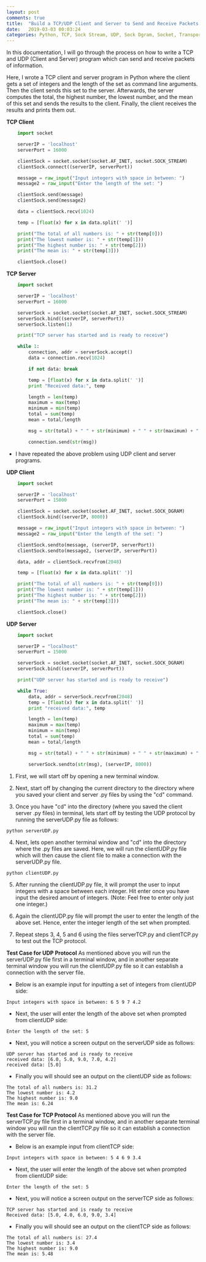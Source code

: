 ```yaml
---
layout: post
comments: true
title:  "Build a TCP/UDP Client and Server to Send and Receive Packets "
date:   2019-03-03 00:03:24
categories: Python, TCP, Sock Stream, UDP, Sock Dgram, Socket, Transport Layer, Layer 2
---
```


In this documentation, I will go through the process on how to write a TCP and UDP (Client and Server) program which can send and receive packets of information.

Here, I wrote a TCP client and server program in Python where the client gets a set of integers and the length of the set as command line arguments. Then the client sends this set to the server. Afterwards, the server computes the total, the highest number, the lowest number, and the mean of this set and sends the results to the client. Finally, the client receives the results and prints them out.

**TCP Client**
```python
    import socket

    serverIP = 'localhost'
    serverPort = 16000

    clientSock = socket.socket(socket.AF_INET, socket.SOCK_STREAM)
    clientSock.connect((serverIP, serverPort))

    message = raw_input("Input integers with space in between: ")
    message2 = raw_input("Enter the length of the set: ")

    clientSock.send(message)
    clientSock.send(message2)

    data = clientSock.recv(1024)

    temp = [float(x) for x in data.split(' ')]

    print("The total of all numbers is: " + str(temp[0]))
    print("The lowest number is: " + str(temp[1]))
    print("The highest number is: " + str(temp[2]))
    print("The mean is: " + str(temp[3]))

    clientSock.close()
```

**TCP Server**
```python
    import socket

    serverIP = 'localhost'
    serverPort = 16000

    serverSock = socket.socket(socket.AF_INET, socket.SOCK_STREAM)
    serverSock.bind((serverIP, serverPort))
    serverSock.listen(1)

    print("TCP server has started and is ready to receive")

    while 1:
        connection, addr = serverSock.accept()
        data = connection.recv(1024)

        if not data: break

        temp = [float(x) for x in data.split(' ')]
        print "Received data:", temp

        length = len(temp)
        maximum = max(temp)
        minimum = min(temp)
        total = sum(temp)
        mean = total/length

        msg = str(total) + " " + str(minimum) + " " + str(maximum) + " " + str(mean)

        connection.send(str(msg))
```

* I have repeated the above problem using UDP client and server programs.

**UDP Client**
```python
    import socket

    serverIP = 'localhost'
    serverPort = 15000

    clientSock = socket.socket(socket.AF_INET, socket.SOCK_DGRAM)
    clientSock.bind((serverIP, 8000))

    message = raw_input("Input integers with space in between: ")
    message2 = raw_input("Enter the length of the set: ")

    clientSock.sendto(message, (serverIP, serverPort))
    clientSock.sendto(message2, (serverIP, serverPort))

    data, addr = clientSock.recvfrom(2048)

    temp = [float(x) for x in data.split(' ')]

    print("The total of all numbers is: " + str(temp[0]))
    print("The lowest number is: " + str(temp[1]))
    print("The highest number is: " + str(temp[2]))
    print("The mean is: " + str(temp[3]))

    clientSock.close()
```

**UDP Server**
```python
    import socket

    serverIP = "localhost"
    serverPort = 15000

    serverSock = socket.socket(socket.AF_INET, socket.SOCK_DGRAM)
    serverSock.bind((serverIP, serverPort))

    print("UDP server has started and is ready to receive")

    while True:
        data, addr = serverSock.recvfrom(2048)
        temp = [float(x) for x in data.split(' ')]
        print "received data:", temp

        length = len(temp)
        maximum = max(temp)
        minimum = min(temp)
        total = sum(temp)
        mean = total/length

        msg = str(total) + " " + str(minimum) + " " + str(maximum) + " " + str(mean)

        serverSock.sendto(str(msg), (serverIP, 8000))
```

1. First, we will start off by opening a new terminal window.

2. Next, start off by changing the current directory to the directory where you saved your client and server .py files by using the "cd" command.

3. Once you have "cd" into the directory (where you saved the client server .py files) in terminal, lets start off by testing the UDP protocol by running the serverUDP.py file as follows:
```
python serverUDP.py
```

4. Next, lets open another terminal window and "cd" into the directory where the .py files are saved. Here, we will run the clientUDP.py file which will then cause the client file to make a connection with the serverUDP.py file.
```
python clientUDP.py
```

5. After running the clientUDP.py file, it will prompt the user to input integers with a space between each integer. Hit enter once you have input the desired amount of integers. (Note: Feel free to enter only just one integer.)

6. Again the clientUDP.py file will prompt the user to enter the length of the above set. Hence, enter the integer length of the set when prompted.

7. Repeat steps 3, 4, 5 and 6 using the files serverTCP.py and clientTCP.py to test out the TCP protocol.

**Test Case for UDP Protocol**
As mentioned above you will run the serverUDP.py file first in a terminal window, and in another separate terminal window you will run the clientUDP.py file so it can establish a connection with the server file.

* Below is an example input for inputting a set of integers from clientUDP side:
```   
Input integers with space in between: 6 5 9 7 4.2
```

* Next, the user will enter the length of the above set when prompted from clientUDP side:
```
Enter the length of the set: 5
```

* Next, you will notice a screen output on the serverUDP side as follows:
```
UDP server has started and is ready to receive
received data: [6.0, 5.0, 9.0, 7.0, 4.2]
received data: [5.0]
```

* Finally you will should see an output on the clientUDP side as follows:
```
The total of all numbers is: 31.2
The lowest number is: 4.2
The highest number is: 9.0
The mean is: 6.24
```

**Test Case for TCP Protocol**
As mentioned above you will run the serverTCP.py file first in a terminal window, and in another separate terminal window you will run the clientTCP.py file so it can establish a connection with the server file.

* Below is an example input from clientTCP side:
```   
Input integers with space in between: 5 4 6 9 3.4
```

* Next, the user will enter the length of the above set when prompted from clientUDP side:
```
Enter the length of the set: 5
```

* Next, you will notice a screen output on the serverTCP side as follows:
```
TCP server has started and is ready to receive
Received data: [5.0, 4.0, 6.0, 9.0, 3.4]
```

* Finally you will should see an output on the clientTCP side as follows:
```
The total of all numbers is: 27.4
The lowest number is: 3.4
The highest number is: 9.0
The mean is: 5.48
```
